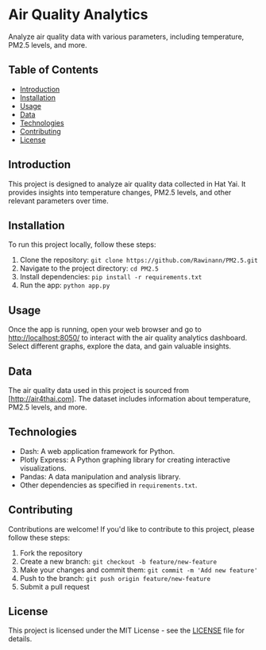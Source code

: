 # Air Quality Analytics

Analyze air quality data with various parameters, including temperature, PM2.5 levels, and more.

## Table of Contents

- [Introduction](#introduction)
- [Installation](#installation)
- [Usage](#usage)
- [Data](#data)
- [Technologies](#technologies)
- [Contributing](#contributing)
- [License](#license)

## Introduction

This project is designed to analyze air quality data collected in Hat Yai. It provides insights into temperature changes, PM2.5 levels, and other relevant parameters over time.

## Installation

To run this project locally, follow these steps:

1. Clone the repository: `git clone https://github.com/Rawinann/PM2.5.git`
2. Navigate to the project directory: `cd PM2.5`
3. Install dependencies: `pip install -r requirements.txt`
4. Run the app: `python app.py`

## Usage

Once the app is running, open your web browser and go to [http://localhost:8050/](http://localhost:8050/) to interact with the air quality analytics dashboard. Select different graphs, explore the data, and gain valuable insights.

## Data

The air quality data used in this project is sourced from [http://air4thai.com]. The dataset includes information about temperature, PM2.5 levels, and more.

## Technologies

- Dash: A web application framework for Python.
- Plotly Express: A Python graphing library for creating interactive visualizations.
- Pandas: A data manipulation and analysis library.
- Other dependencies as specified in `requirements.txt`.

## Contributing

Contributions are welcome! If you'd like to contribute to this project, please follow these steps:

1. Fork the repository
2. Create a new branch: `git checkout -b feature/new-feature`
3. Make your changes and commit them: `git commit -m 'Add new feature'`
4. Push to the branch: `git push origin feature/new-feature`
5. Submit a pull request

## License

This project is licensed under the MIT License - see the [LICENSE](LICENSE) file for details.
